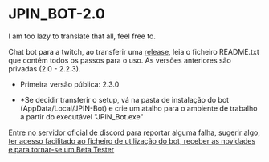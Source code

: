 # JPIN_BOT-2.0

I am too lazy to translate that all, feel free to.

Chat bot para a twitch, ao transferir uma [release](https://github.com/JPTronPT/JPIN_BOT-2.0/releases), leia o ficheiro README.txt que contém todos os passos para o uso.
 As versões anteriores são privadas (2.0 - 2.2.3).
- Primeira versão pública: 2.3.0

* *Se decidir transferir o setup, vá na pasta de instalação do bot (AppData/Local/JPIN-Bot) e crie um atalho para o ambiente de trabalho a partir do executável "JPIN_Bot.exe"

[Entre no servidor oficial de discord para reportar alguma falha, sugerir algo, ter acesso facilitado ao ficheiro de utilização do bot, receber as novidades e para tornar-se um Beta Tester](https://discord.gg/HYC8sD2jg4) 

